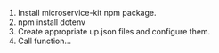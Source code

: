 1. Install microservice-kit npm package.
2. npm install dotenv
3. Create appropriate up.json files and configure them.
4. Call function...
